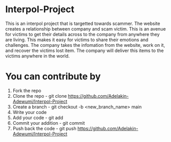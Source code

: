 # Interpol-Project
This is an interpol project that is targetted towards scammer. The website creates a relationship between company and scam victim. This is an avenue for victims to get their details across to the company from anywhere they are living. This makes it easy for victims to share their emotions and challenges. The company takes the infomation from the website, work on it, and recover the victims lost item. The company will deliver this items to the victims anywhere in the world.

# You can contribute by 
1. Fork the repo 
2. Clone the repo - git clone https://github.com/Adelakin-Adewumi/Interpol-Project
3. Create a branch - git checkout -b <new_branch_name> main
4. Write your code
5. Add your code - git add <your changes>
6. Commit your addition - git commit
7. Push back the code - git push https://github.com/Adelakin-Adewumi/Interpol-Project
